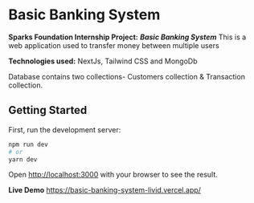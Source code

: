 # Basic Banking System

**Sparks Foundation Internship Project:** **_Basic Banking System_**
This is a web application used to transfer money between multiple users

**Technologies used:**
NextJs, Tailwind CSS and MongoDb

Database contains two collections- Customers collection & Transaction collection.

## Getting Started

First, run the development server:

```bash
npm run dev
# or
yarn dev
```

Open [http://localhost:3000](http://localhost:3000) with your browser to see the result.

**Live Demo**
https://basic-banking-system-livid.vercel.app/
